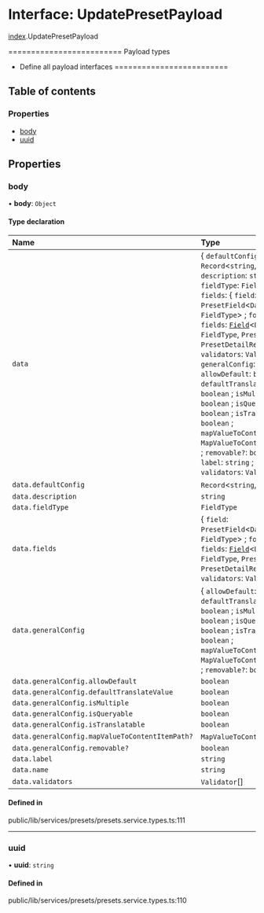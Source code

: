 # Interface: UpdatePresetPayload

[index](../wiki/index).UpdatePresetPayload

=========================
Payload types
- Define all payload interfaces
=========================

## Table of contents

### Properties

- [body](../wiki/index.UpdatePresetPayload#body-1)
- [uuid](../wiki/index.UpdatePresetPayload#uuid-1)

## Properties

### body

• **body**: `Object`

#### Type declaration

| Name | Type |
| :------ | :------ |
| `data` | { `defaultConfig`: `Record`<`string`, `any`\> ; `description`: `string` ; `fieldType`: `FieldType` ; `fields`: { `field`: `PresetField`<`DataType`, `FieldType`\> ; `formSchema`: { `fields`: [`Field`](../wiki/index.Field)<`DataType`, `FieldType`, `Preset` \| `PresetDetailResponse`\>[]  } ; `validators`: `Validator`[]  }[] ; `generalConfig`: { `allowDefault`: `boolean` ; `defaultTranslateValue`: `boolean` ; `isMultiple`: `boolean` ; `isQueryable`: `boolean` ; `isTranslatable`: `boolean` ; `mapValueToContentItemPath?`: `MapValueToContentItemPath`[] ; `removable?`: `boolean`  } ; `label`: `string` ; `name`: `string` ; `validators`: `Validator`[]  } |
| `data.defaultConfig` | `Record`<`string`, `any`\> |
| `data.description` | `string` |
| `data.fieldType` | `FieldType` |
| `data.fields` | { `field`: `PresetField`<`DataType`, `FieldType`\> ; `formSchema`: { `fields`: [`Field`](../wiki/index.Field)<`DataType`, `FieldType`, `Preset` \| `PresetDetailResponse`\>[]  } ; `validators`: `Validator`[]  }[] |
| `data.generalConfig` | { `allowDefault`: `boolean` ; `defaultTranslateValue`: `boolean` ; `isMultiple`: `boolean` ; `isQueryable`: `boolean` ; `isTranslatable`: `boolean` ; `mapValueToContentItemPath?`: `MapValueToContentItemPath`[] ; `removable?`: `boolean`  } |
| `data.generalConfig.allowDefault` | `boolean` |
| `data.generalConfig.defaultTranslateValue` | `boolean` |
| `data.generalConfig.isMultiple` | `boolean` |
| `data.generalConfig.isQueryable` | `boolean` |
| `data.generalConfig.isTranslatable` | `boolean` |
| `data.generalConfig.mapValueToContentItemPath?` | `MapValueToContentItemPath`[] |
| `data.generalConfig.removable?` | `boolean` |
| `data.label` | `string` |
| `data.name` | `string` |
| `data.validators` | `Validator`[] |

#### Defined in

public/lib/services/presets/presets.service.types.ts:111

___

### uuid

• **uuid**: `string`

#### Defined in

public/lib/services/presets/presets.service.types.ts:110
